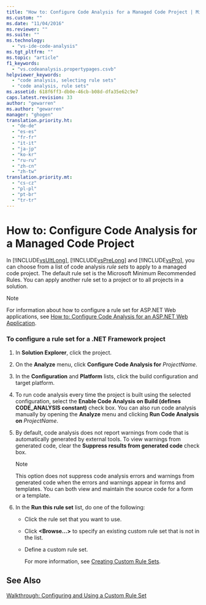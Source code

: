 ```yaml
---
title: "How to: Configure Code Analysis for a Managed Code Project | Microsoft Docs"
ms.custom: ""
ms.date: "11/04/2016"
ms.reviewer: ""
ms.suite: ""
ms.technology: 
  - "vs-ide-code-analysis"
ms.tgt_pltfrm: ""
ms.topic: "article"
f1_keywords: 
  - "vs.codeanalysis.propertypages.csvb"
helpviewer_keywords: 
  - "code analysis, selecting rule sets"
  - "code analysis, rule sets"
ms.assetid: 618f6ff3-db0e-46cb-b08d-dfa35e62c9e7
caps.latest.revision: 33
author: "gewarren"
ms.author: "gewarren"
manager: "ghogen"
translation.priority.ht: 
  - "de-de"
  - "es-es"
  - "fr-fr"
  - "it-it"
  - "ja-jp"
  - "ko-kr"
  - "ru-ru"
  - "zh-cn"
  - "zh-tw"
translation.priority.mt: 
  - "cs-cz"
  - "pl-pl"
  - "pt-br"
  - "tr-tr"
---
```

# How to: Configure Code Analysis for a Managed Code Project
In [!INCLUDE[vsUltLong](../code-quality/includes/vsultlong_md.md)], [!INCLUDE[vsPreLong](../code-quality/includes/vsprelong_md.md)] and [!INCLUDE[vsPro](../code-quality/includes/vspro_md.md)], you can choose from a list of code analysis *rule sets* to apply to a managed code project. The default rule set is the Microsoft Minimum Recommended Rules. You can apply another rule set to a project or to all projects in a solution.  
  
> [!NOTE]
>  For information about how to configure a rule set for ASP.NET Web applications, see [How to: Configure Code Analysis for an ASP.NET Web Application](../code-quality/how-to-configure-code-analysis-for-an-aspnet-web-application.md).  
  
### To configure a rule set for a .NET Framework project  
  
1.  In **Solution Explorer**, click the project.  
  
2.  On the **Analyze** menu, click **Configure Code Analysis for** *ProjectName*.  
  
3.  In the **Configuration** and **Platform** lists, click the build configuration and target platform.  
  
4.  To run code analysis every time the project is built using the selected configuration, select the **Enable Code Analysis on Build (defines CODE_ANALYSIS constant)** check box. You can also run code analysis manually by opening the **Analyze** menu and clicking **Run Code Analysis on** *ProjectName*.  
  
5.  By default, code analysis does not report warnings from code that is automatically generated by external tools. To view warnings from generated code, clear the **Suppress results from generated code** check box.  
  
    > [!NOTE]
    >  This option does not suppress code analysis errors and warnings from generated code when the errors and warnings appear in forms and templates. You can both view and maintain the source code for a form or a template.  
  
6.  In the **Run this rule set** list, do one of the following:  
  
    -   Click the rule set that you want to use.  
  
    -   Click **\<Browse...>** to specify an existing custom rule set that is not in the list.  
  
    -   Define a custom rule set.  
  
         For more information, see [Creating Custom Rule Sets](../code-quality/creating-custom-code-analysis-rule-sets.md).  
  
## See Also  
 [Walkthrough: Configuring and Using a Custom Rule Set](../code-quality/walkthrough-configuring-and-using-a-custom-rule-set.md)